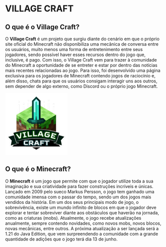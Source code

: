 # VILLAGE CRAFT
## O que é o Village Craft?
O **Village Craft** é um projeto que surgiu diante do cenário em que o próprio site oficial do Minecraft não disponibiliza uma mecânica de conversa entre os usuários, muito menos uma forma de entretenimento entre seus jogadores, sendo possível haver esses recursos dentro do jogo que, inclusive, é pago.
Com isso, o Village Craft vem para trazer à comunidade do Minecraft a oportunidade de se entreter e estar por dentro das notícias mais recentes relacionadas ao jogo. Para isso, foi desenvolvido uma página exclusiva para os jogadores de Minecraft contendo jogos de raciocínio e, além disso, chats para que os usuários consigam interagir uns aos outros, sem depender de algo externo, como Discord ou o próprio jogo Minecraft.

<img src='https://github.com/Fabricio-Prudente-Ferreira/Minecraft-Individual/blob/main/site/public/images/villageCraft.png' width='200px' height='200px'>

## O que é o Minecraft?
O **Minecraft** é um jogo que permite com que o jogador utilize toda a sua imaginação e sua criatividade para fazer construções incríveis e únicas. Lançado em 2009 pelo sueco Markus Persson, o jogo tem ganhado uma comunidade imensa com o passar do tempo, sendo um dos jogos mais vendidos da história. Em um dos seus principais modo de jogo, o sobrevivência, existe um mundo infinito de blocos em que o jogador deve explorar e tentar sobreviver diante aos obstáculos que haverão na jornada, como as criaturas (mobs).
Atualmente, o jogo recebe atualizações anualmente, sempre contendo novidades, como novos mobs, novos blocos, novas mecânicas, entre outros. A próxima atualização a ser lançada será a 1.21 do Java Edition, que vem surpreendendo a comunidade com a grande quantidade de adições que o jogo terá dia 13 de junho.
